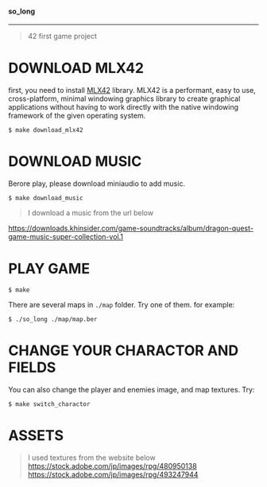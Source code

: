 #### so_long
___
> 42 first game project

# DOWNLOAD MLX42

first, you need to install [MLX42](https://github.com/codam-coding-college/MLX42) library.
MLX42 is a performant, easy to use, cross-platform, minimal windowing graphics library to create graphical applications without having to work directly with the native windowing framework of the given operating system.

```shell
$ make download_mlx42
```

# DOWNLOAD MUSIC

Berore play, please download miniaudio to add music.

```shell
$ make download_music
```

> I download a music from the url below

https://downloads.khinsider.com/game-soundtracks/album/dragon-quest-game-music-super-collection-vol.1


# PLAY GAME

```shell
$ make
```

There are several maps in `./map` folder. Try one of them.
for example:

```shell
$ ./so_long ./map/map.ber
```

# CHANGE YOUR CHARACTOR AND FIELDS

You can also change the player and enemies image, and map textures.
Try:

```shell
$ make switch_charactor
```

# ASSETS

> I used textures from the website below
https://stock.adobe.com/jp/images/rpg/480950138
https://stock.adobe.com/jp/images/rpg/493247944

